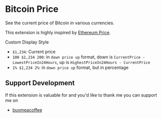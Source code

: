# Bitcoin Price

See the current price of Bitcoin in various currencies.

This extension is highly inspired by [Ethereum Price](https://www.raycast.com/peduarte/ethereum-price#readme).

Custom Display Style

- `$1,234`: Current price
- `100 $1,234 200`: in `down price up` format, down is `CurrentPrice - LowestPriceIn24Hours`, up is `HighestPriceIn24Hours - CurrentPrice`
- `1% $1,234 2%`: in `down price up` format, but in percentage

## Support Development

If this extension is valuable for and you'd like to thank me you can support me on

- [buymeacoffee](https://www.buymeacoffee.com/luckytantaA)
